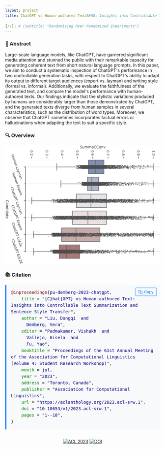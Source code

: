```yaml
---
layout: project
title: ChatGPT vs Human-authored Text&#58; Insights into Controllable Text Summarization and Sentence Style Transfer

[//]: # (subtitle: "Randomizing Over Randomized Experiments")
---
```


<script src="https://cdn.mathjax.org/mathjax/latest/MathJax.js?config=TeX-AMS-MML_HTMLorMML" type="text/javascript"></script>

### 📄 Abstract

Large-scale language models, like ChatGPT, have garnered significant media attention and stunned the public with their remarkable capacity for generating coherent text from short natural language prompts. In this paper, we aim to conduct a systematic inspection of ChatGPT's performance in two controllable generation tasks, with respect to ChatGPT's ability to adapt its output to different target audiences (expert vs. layman) and writing style (formal vs. informal). Additionally, we evaluate the faithfulness of the generated text, and compare the model's performance with human-authored texts. Our findings indicate that the stylistic variations produced by humans are considerably larger than those demonstrated by ChatGPT, and the generated texts diverge from human samples in several characteristics, such as the distribution of word types. Moreover, we observe that ChatGPT sometimes incorporates factual errors or hallucinations when adapting the text to suit a specific style.

### 🔍 Overview

<div style="display: flex; justify-content: center;">
    <img src="../assets/publications/ACL2023/ChatGPT_vs_Human.png" alt="ChatGPT_vs_Human" style="max-width:100%; width:800px;">
</div>

### 📚 Citation

<div style="position: relative; margin-bottom: 20px;">
  <pre id="citation-text-chatgpt" style="background-color: #f8f9fa; padding: 15px; border-radius: 4px; border-left: 4px solid #007bff; margin: 0; white-space: pre-wrap; overflow-x: auto; font-family: monospace; line-height: 1.5;">
<span style="color: #800000;">@inproceedings</span>{<span style="color: #000080;">pu-demberg-2023-chatgpt</span>,
    <span style="color: #008000;">title</span> = "<span style="color: #000080;">{C}hat{GPT} vs Human-authored Text: Insights into Controllable Text Summarization and Sentence Style Transfer</span>",
    <span style="color: #008000;">author</span> = "<span style="color: #000080;">Liu, Dongqi  and
      Demberg, Vera</span>",
    <span style="color: #008000;">editor</span> = "<span style="color: #000080;">Padmakumar, Vishakh  and
      Vallejo, Gisela  and
      Fu, Yao</span>",
    <span style="color: #008000;">booktitle</span> = "<span style="color: #000080;">Proceedings of the 61st Annual Meeting of the Association for Computational Linguistics (Volume 4: Student Research Workshop)</span>",
    <span style="color: #008000;">month</span> = <span style="color: #000080;">jul</span>,
    <span style="color: #008000;">year</span> = "<span style="color: #000080;">2023</span>",
    <span style="color: #008000;">address</span> = "<span style="color: #000080;">Toronto, Canada</span>",
    <span style="color: #008000;">publisher</span> = "<span style="color: #000080;">Association for Computational Linguistics</span>",
    <span style="color: #008000;">url</span> = "<span style="color: #000080;">https://aclanthology.org/2023.acl-srw.1</span>",
    <span style="color: #008000;">doi</span> = "<span style="color: #000080;">10.18653/v1/2023.acl-srw.1</span>",
    <span style="color: #008000;">pages</span> = "<span style="color: #000080;">1--18</span>",
}</pre>
  <button onclick="copyBibTeXChatGPT()" style="position: absolute; top: 10px; right: 10px; background: #f8f9fa; color: #007bff; border: 1px solid #007bff; border-radius: 4px; padding: 5px 10px; cursor: pointer; font-size: 13px; display: flex; align-items: center; transition: all 0.2s ease;">
    <svg xmlns="http://www.w3.org/2000/svg" width="14" height="14" viewBox="0 0 24 24" fill="none" stroke="currentColor" stroke-width="2" stroke-linecap="round" stroke-linejoin="round" style="margin-right: 5px;">
      <rect x="9" y="9" width="13" height="13" rx="2" ry="2"></rect>
      <path d="M5 15H4a2 2 0 0 1-2-2V4a2 2 0 0 1 2-2h9a2 2 0 0 1 2 2v1"></path>
    </svg>
    Copy
  </button>
</div>

<script>
function copyBibTeXChatGPT() {
  var textArea = document.createElement("textarea");
  textArea.value = document.getElementById("citation-text-chatgpt").textContent.trim();
  document.body.appendChild(textArea);
  textArea.select();
  
  try {
    var successful = document.execCommand('copy');
    var button = document.querySelector('button');
    if (successful) {
      button.innerHTML = '<svg xmlns="http://www.w3.org/2000/svg" width="14" height="14" viewBox="0 0 24 24" fill="none" stroke="currentColor" stroke-width="2" stroke-linecap="round" stroke-linejoin="round" style="margin-right: 5px;"><polyline points="20 6 9 17 4 12"></polyline></svg>Copied!';
      button.style.background = '#e8f4ff';
      setTimeout(function() {
        button.innerHTML = '<svg xmlns="http://www.w3.org/2000/svg" width="14" height="14" viewBox="0 0 24 24" fill="none" stroke="currentColor" stroke-width="2" stroke-linecap="round" stroke-linejoin="round" style="margin-right: 5px;"><rect x="9" y="9" width="13" height="13" rx="2" ry="2"></rect><path d="M5 15H4a2 2 0 0 1-2-2V4a2 2 0 0 1 2-2h9a2 2 0 0 1 2 2v1"></path></svg>Copy';
        button.style.background = '#f8f9fa';
      }, 2000);
    }
  } catch (err) {
    console.error('Unable to copy', err);
  }
  
  document.body.removeChild(textArea);
}
</script>

<div style="text-align: center; margin-top: 30px;">
    <a href="https://aclanthology.org/2023.acl-srw.1" target="_blank"><img src="https://img.shields.io/badge/ACL-2023-blue" alt="ACL 2023"></a>
    <a href="https://doi.org/10.18653/v1/2023.acl-srw.1" target="_blank"><img src="https://img.shields.io/badge/DOI-10.18653%2Fv1%2F2023.acl--srw.1-orange" alt="DOI"></a>
</div>
